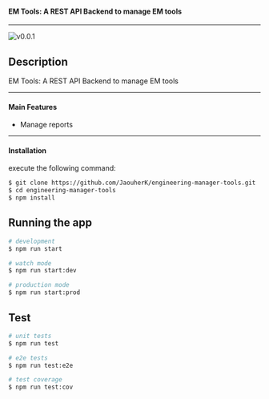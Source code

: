 #### EM Tools: A REST API Backend to manage EM tools
----

![v0.0.1](https://img.shields.io/badge/version-0.0.1-green)

## Description

EM Tools: A REST API Backend to manage EM tools

---
#### Main Features
- Manage reports

---
#### Installation
execute the following command:

```bash
$ git clone https://github.com/JaouherK/engineering-manager-tools.git
$ cd engineering-manager-tools
$ npm install
```

## Running the app

```bash
# development
$ npm run start

# watch mode
$ npm run start:dev

# production mode
$ npm run start:prod
```

## Test

```bash
# unit tests
$ npm run test

# e2e tests
$ npm run test:e2e

# test coverage
$ npm run test:cov
```
